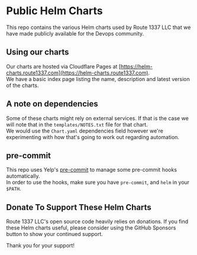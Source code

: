 Public Helm Charts
==================
This repo contains the various Helm charts used by Route 1337 LLC that we have made publicly available for the Devops community.

Using our charts
----------------
Our charts are hosted via Cloudflare Pages at [https://helm-charts.route1337.com](https://helm-charts.route1337.com).  
We have a basic index page listing the name, description and latest version of the charts.

A note on dependencies
----------------------
Some of these charts might rely on external services. If that is the case we will note that in the `templates/NOTES.txt` file for that chart.  
We would use the `Chart.yaml` dependencies field however we're experimenting with how that's going to work out regarding automation.

pre-commit
----------
This repo uses Yelp's [pre-commit](https://pre-commit.com/) to manage some pre-commit hooks automatically.  
In order to use the hooks, make sure you have `pre-commit`, and `helm` in your `$PATH`.  

Donate To Support These Helm Charts
-----------------------------------
Route 1337 LLC's open source code heavily relies on donations. If you find these Helm charts useful, please consider using the GitHub Sponsors button to show your continued support.

Thank you for your support!
